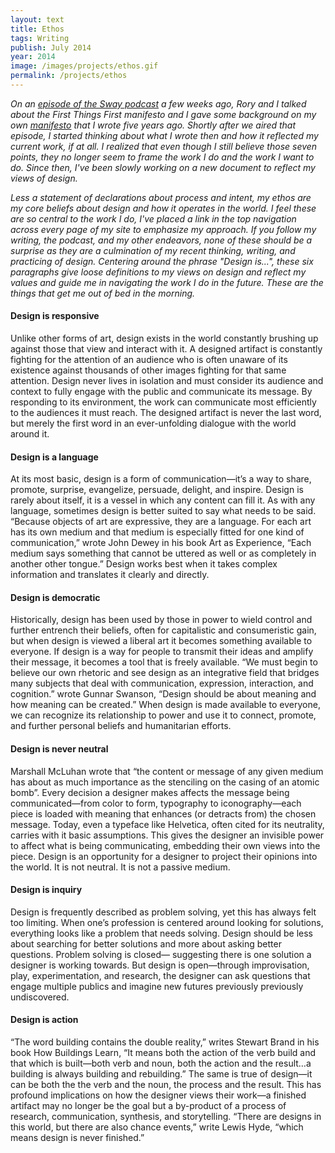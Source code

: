```yaml
---
layout: text
title: Ethos
tags: Writing
publish: July 2014
year: 2014
image: /images/projects/ethos.gif
permalink: /projects/ethos
---
```


<p><i>On an <a href="http://this-is-sway.tumblr.com/post/81388963260">episode of the Sway podcast</a> a few weeks ago, Rory and I talked about the First Things First manifesto and I gave some background on my own <a href="http://www.jarrettfuller.com/writing/manifesto.htm">manifesto</a> that I wrote five years ago. Shortly after we aired that episode, I started thinking about what I wrote then and how it reflected my current work, if at all. I realized that even though I still believe those seven points, they no longer seem to frame the work I do and the work I want to do. Since then, I've been slowly working on a new document to reflect my views of design.</i></p>

<p><i>Less a statement of declarations about process and intent, my ethos are my core beliefs about design and how it operates in the world. I feel these are so central to the work I do, I've placed a link in the top navigation across every page of my site to emphasize my approach. If you follow my writing, the podcast, and my other endeavors, none of these should be a surprise as they are a culmination of my recent thinking, writing, and practicing of design. Centering around the phrase &quot;Design is...&quot;, these six paragraphs give loose definitions to my views on design and reflect my values and guide me in navigating the work I do in the future. These are the things that get me out of bed in the morning.</i></p>

<h4>Design is responsive</h4>
<p>Unlike other forms of art, design exists in the world constantly brushing up against those that view and interact with it. A designed artifact is constantly fighting for the attention of an audience who is often unaware of its existence against thousands of other images fighting for that same attention. Design never lives in isolation and must consider its audience and context to fully engage with the public and communicate its message. By responding to its environment, the work can communicate most efficiently to the audiences it must reach. The designed artifact is never the last word, but merely the first word in an ever-unfolding dialogue with the world around it.</p>

<h4>Design is a language</h4>
<p>At its most basic, design is a form of communication—it’s a way to share, promote, surprise, evangelize, persuade, delight, and inspire. Design is rarely about itself, it is a vessel in which any content can fill it. As with any language, sometimes design is better suited to say what needs to be said. “Because objects of art are expressive, they are a language. For each art has its own medium and that medium is especially fitted for one kind of communication,” wrote John Dewey in his book Art as Experience, “Each medium says something that cannot be uttered as well or as completely in another other tongue.” Design works best when it takes complex information and translates it clearly and directly.</p>

<h4>Design is democratic</h4>
<p>Historically, design has been used by those in power to wield control and further entrench their beliefs, often for capitalistic and consumeristic gain, but when design is viewed a liberal art it becomes something available to everyone. If design is a way for people to transmit their ideas and amplify their message, it becomes a tool that is freely available. “We must begin to believe our own rhetoric and see design as an integrative field that bridges many subjects that deal with communication, expression, interaction, and cognition.” wrote Gunnar Swanson, “Design should be about meaning and how meaning can be created.” When design is made available to everyone, we can recognize its relationship to power and use it to connect, promote, and further personal beliefs and humanitarian efforts.</p>

<h4>Design is never neutral</h4>
<p>Marshall McLuhan wrote that “the content or message of any given medium has about as much importance as the stenciling on the casing of an atomic bomb”. Every decision a designer makes affects the message being communicated—from color to form, typography to iconography—each piece is loaded with meaning that enhances (or detracts from) the chosen message. Today, even a typeface like Helvetica, often cited for its neutrality, carries with it basic assumptions. This gives the designer an invisible power to affect what is being communicating, embedding their own views into the piece. Design is an opportunity for a designer to project their opinions into the world. It is not neutral. It is not a passive medium.</p>

<h4>Design is inquiry</h4>
<p>Design is frequently described as problem solving, yet this has always felt too limiting. When one’s profession is centered around looking for solutions, everything looks like a problem that needs solving. Design should be less about searching for better solutions and more about asking better questions. Problem solving is closed— suggesting there is one solution a designer is working towards. But design is open—through improvisation, play, experimentation, and research, the designer can ask questions that engage multiple publics and imagine new futures previously previously undiscovered.</p>

<h4>Design is action</h4>
<p>“The word building contains the double reality,” writes Stewart Brand in his book How Buildings Learn, “It means both the action of the verb build and that which is built—both verb and noun, both the action and the result…a building is always building and rebuilding.” The same is true of design—it can be both the the verb and the noun, the process and the result. This has profound implications on how the designer views their work—a finished artifact may no longer be the goal but a by-product of a process of research, communication, synthesis, and storytelling. “There are designs in this world, but there are also chance events,” write Lewis Hyde, “which means design is never finished.”</p>
